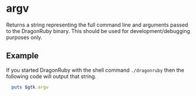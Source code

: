 # argv

Returns a string representing the full command line and arguments passed to the DragonRuby binary. This should be used for development/debugging purposes only.

## Example

If you started DragonRuby with the shell command `./dragonruby` then the following code will output that string.

```ruby
  puts $gtk.argv
```
